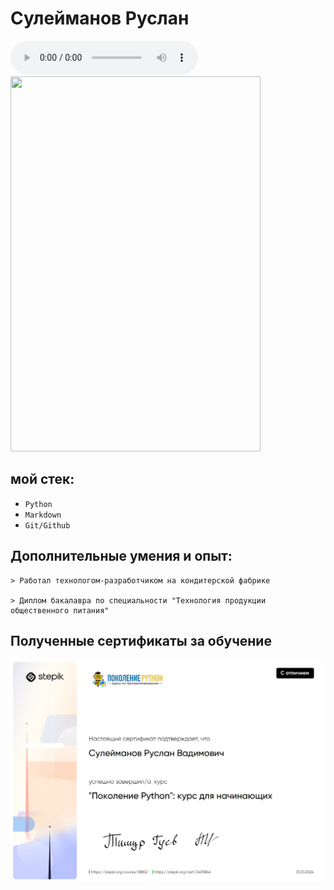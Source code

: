 # Сулейманов Руслан
<audio controls>
     <source src="https://dl2.mp3party.net/online/9218123.mp3" type="audio/mpeg">
   </audio>

<img src="https://github.com/asasxa/Ruslan_Suleimanov/blob/main/DSC00090.jpg" width="400" height="600">

## мой стек:

* `Python`
* `Markdown`
* `Git/Github`

## Дополнительные умения и опыт:

    > Работал технологом-разработчиком на кондитерской фабрике 

    > Диплом бакалавра по специальности "Технология продукции общественного питания"

## Полученные сертификаты за обучение


![Python](https://github.com/asasxa/Ruslan_Suleimanov/blob/main/Python.jpeg "Сертификат курса поколение пайтон")

